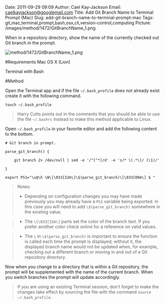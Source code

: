 Date: 2011-09-29 09:09
Author: Cael Kay-Jackson
Email: caelkayjackson@googlemail.com
Title: Add Git Branch Name to Terminal Prompt (Mac)
Slug: add-git-branch-name-to-terminal-prompt-mac
Tags: git,mac,terminal,prompt,bash,osx,cli,version-control,computing
Picture: /images/method/1472/GitBranchName_1.png

When in a repository directory, show the name of the currently checked out Git branch in the prompt.




![method/1472/GitBranchName_1.png](/images/method/1472/GitBranchName_1.png)




#Requirements
Mac OS X (Lion)

Terminal with Bash



#Method

Open the Terminal app and if the file `~/.bash_profile` does not already exist create it with the following command.



`touch ~/.bash_profile`




>Harry Cutts points out in the comments that you should be able to use the file `~/.bashrc` instead to make this method applicable to Linux.

>


Open `~/.bash_profile` in your favorite editor and add the following content to the bottom.



    # Git branch in prompt.

    parse_git_branch() {

        git branch 2> /dev/null | sed -e '/^[^*]/d' -e 's/* \(.*\)/ (\1)/'

    }

    export PS1="\u@\h \W\[\033[32m\]\$(parse_git_branch)\[\033[00m\] $ "




>Notes:

>

>* Depending on configuration changes you may have made previously you may already have a `PS1` variable being exported. In this case you will need to add `\$(parse_git_branch)` somewhere in the existing value.

>* The `\[\033[32m\]` parts set the color of the branch text. If you prefer another color check online for a reference on valid values.

>* The `\` in `\$(parse_git_branch)` is important to ensure the function is called each time the prompt is displayed; without it, the displayed branch name would not be updated when, for example, checking out a different branch or moving in and out of a Git repository directory.

>


Now when you change to a directory that is within a Git repository, the prompt will be supplemented with the name of the current branch. When you switch branches the prompt will update accordingly.






>If you are using an existing Terminal session, don't forget to make the changes take effect by sourcing the file with the command `source ~/.bash_profile`.






